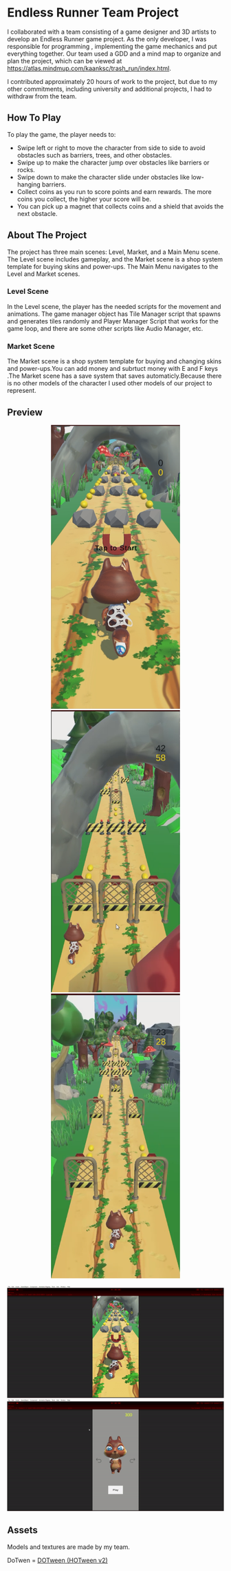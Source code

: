 # Endless Runner Team Project

I collaborated with a team consisting of a game designer and 3D artists to develop an Endless Runner game project. As the only developer, I was responsible for programming , implementing the game mechanics and put everything together. Our team used a GDD and a mind map to organize and plan the project, which can be viewed at https://atlas.mindmup.com/kaanksc/trash_run/index.html.

I contributed approximately 20 hours of work to the project, but due to my other commitments, including university and additional projects, I had to withdraw from the team.



## How To Play 
To play the game, the player needs to:
- Swipe left or right to move the character from side to side to avoid obstacles such as barriers, trees, and other obstacles.
- Swipe up to make the character jump over obstacles like barriers or rocks.
- Swipe down to make the character slide under obstacles like low-hanging barriers.
- Collect coins as you run to score points and earn rewards. The more coins you collect, the higher your score will be.
- You can pick up a magnet that collects coins and a shield that avoids the next obstacle.

## About The Project 
The project has three main scenes: Level, Market, and a Main Menu scene. The Level scene includes gameplay, and the Market scene is a shop system template for buying skins and power-ups. The Main Menu navigates to the Level and Market scenes.

### Level Scene 
In the Level scene, the player has the needed scripts for the movement and animations. The game manager object has Tile Manager script that spawns and generates tiles randomly and Player Manager Script that works for the game loop, and there are some other scripts like Audio Manager, etc.

### Market Scene 
The Market scene is a shop system template for buying and changing skins and power-ups.You can add money and subrtuct money with E and F keys .The Market scene has a save system that saves automaticly.Because there is no other models of the character I used other models of our project to represent.


## Preview
<p align="center">
  <img src="Media/SS3.png" width="300">
  <img src="Media/SS1.png" width="300">
  <img src="Media/SS2.png" width="300">
</p>
<p align="center">
  <img src="Media/Gif2.gif" width="900">
  <img src="Media/Gif1.gif" width="900">
</p>

## Assets
Models and textures are made by my team.

DoTwen = [DOTween (HOTween v2)](https://assetstore.unity.com/packages/tools/animation/dotween-hotween-v2-27676)


